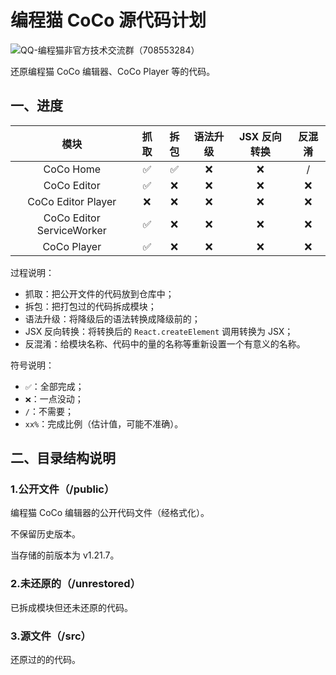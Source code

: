 # 编程猫 CoCo 源代码计划

![QQ-编程猫非官方技术交流群（708553284）](https://img.shields.io/badge/QQ-编程猫非官方技术交流群（708553284）-blue?style=flat-square)

还原编程猫 CoCo 编辑器、CoCo Player 等的代码。

## 一、进度

| 模块 | 抓取 | 拆包 | 语法升级 | JSX 反向转换 | 反混淆 |
|:-:|:-:|:-:|:-:|:-:|:-:|
| CoCo Home | ✅ | ✅ | ❌ | ❌ | / |
| CoCo Editor | ✅ | ❌ | ❌ | ❌ | ❌ |
| CoCo Editor Player | ❌ | ❌ | ❌ | ❌ | ❌ |
| CoCo Editor ServiceWorker | ✅ | ❌ | ❌ | ❌ | ❌ |
| CoCo Player | ✅ | ❌ | ❌ | ❌ | ❌ |

过程说明：

- 抓取：把公开文件的代码放到仓库中；
- 拆包：把打包过的代码拆成模块；
- 语法升级：将降级后的语法转换成降级前的；
- JSX 反向转换：将转换后的 `React.createElement` 调用转换为 JSX；
- 反混淆：给模块名称、代码中的量的名称等重新设置一个有意义的名称。

符号说明：

- `✅`：全部完成；
- `❌`：一点没动；
- `/`：不需要；
- `xx%`：完成比例（估计值，可能不准确）。

## 二、目录结构说明

### 1.公开文件（/public）

编程猫 CoCo 编辑器的公开代码文件（经格式化）。

不保留历史版本。

当存储的前版本为 v1.21.7。

### 2.未还原的（/unrestored）

已拆成模块但还未还原的代码。

### 3.源文件（/src）

还原过的的代码。
